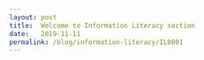 ```yaml
---
layout: post
title:  Welcome to Information Literacy section
date:   2019-11-11
permalink: /blog/information-literacy/IL0001
---
```

